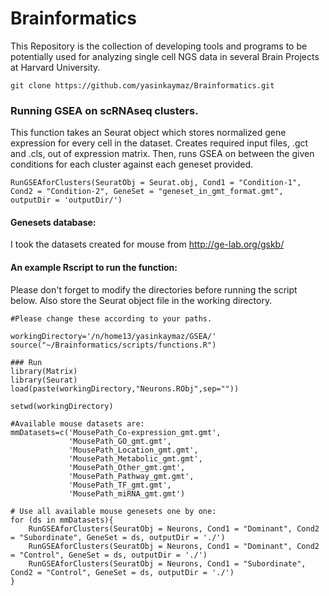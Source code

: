 # Brainformatics
This Repository is the collection of developing tools and programs to be potentially used for analyzing single cell NGS data in several Brain Projects at Harvard University.

```
git clone https://github.com/yasinkaymaz/Brainformatics.git
```

### Running GSEA on scRNAseq clusters.
This function takes an Seurat object which stores normalized gene expression for every cell in the dataset. Creates required input files, .gct and .cls, out of expression matrix. Then, runs GSEA on between the given conditions for each cluster against each geneset provided.

```
RunGSEAforClusters(SeuratObj = Seurat.obj, Cond1 = "Condition-1", Cond2 = "Condition-2", GeneSet = "geneset_in_gmt_format.gmt", outputDir = 'outputDir/')
```

#### Genesets database:
I took the datasets created for mouse from http://ge-lab.org/gskb/

#### An example Rscript to run the function:
Please don't forget to modify the directories before running the script below. Also store the Seurat object file in the working directory. 

```
#Please change these according to your paths.

workingDirectory='/n/home13/yasinkaymaz/GSEA/'
source("~/Brainformatics/scripts/functions.R")

### Run
library(Matrix)
library(Seurat)
load(paste(workingDirectory,"Neurons.RObj",sep=""))

setwd(workingDirectory)

#Available mouse datasets are:
mmDatasets=c('MousePath_Co-expression_gmt.gmt',
             'MousePath_GO_gmt.gmt',
             'MousePath_Location_gmt.gmt',
             'MousePath_Metabolic_gmt.gmt',
             'MousePath_Other_gmt.gmt',
             'MousePath_Pathway_gmt.gmt',
             'MousePath_TF_gmt.gmt',
             'MousePath_miRNA_gmt.gmt')

# Use all available mouse genesets one by one:
for (ds in mmDatasets){
    RunGSEAforClusters(SeuratObj = Neurons, Cond1 = "Dominant", Cond2 = "Subordinate", GeneSet = ds, outputDir = './')
    RunGSEAforClusters(SeuratObj = Neurons, Cond1 = "Dominant", Cond2 = "Control", GeneSet = ds, outputDir = './')
    RunGSEAforClusters(SeuratObj = Neurons, Cond1 = "Subordinate", Cond2 = "Control", GeneSet = ds, outputDir = './')
}

```
